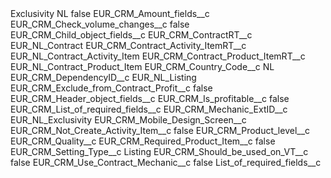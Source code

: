 <?xml version="1.0" encoding="UTF-8"?>
<CustomMetadata xmlns="http://soap.sforce.com/2006/04/metadata" xmlns:xsi="http://www.w3.org/2001/XMLSchema-instance" xmlns:xsd="http://www.w3.org/2001/XMLSchema">
    <label>Exclusivity NL</label>
    <protected>false</protected>
    <values>
        <field>EUR_CRM_Amount_fields__c</field>
        <value xsi:nil="true"/>
    </values>
    <values>
        <field>EUR_CRM_Check_volume_changes__c</field>
        <value xsi:type="xsd:boolean">false</value>
    </values>
    <values>
        <field>EUR_CRM_Child_object_fields__c</field>
        <value xsi:nil="true"/>
    </values>
    <values>
        <field>EUR_CRM_ContractRT__c</field>
        <value xsi:type="xsd:string">EUR_NL_Contract</value>
    </values>
    <values>
        <field>EUR_CRM_Contract_Activity_ItemRT__c</field>
        <value xsi:type="xsd:string">EUR_NL_Contract_Activity_Item</value>
    </values>
    <values>
        <field>EUR_CRM_Contract_Product_ItemRT__c</field>
        <value xsi:type="xsd:string">EUR_NL_Contract_Product_Item</value>
    </values>
    <values>
        <field>EUR_CRM_Country_Code__c</field>
        <value xsi:type="xsd:string">NL</value>
    </values>
    <values>
        <field>EUR_CRM_DependencyID__c</field>
        <value xsi:type="xsd:string">EUR_NL_Listing</value>
    </values>
    <values>
        <field>EUR_CRM_Exclude_from_Contract_Profit__c</field>
        <value xsi:type="xsd:boolean">false</value>
    </values>
    <values>
        <field>EUR_CRM_Header_object_fields__c</field>
        <value xsi:nil="true"/>
    </values>
    <values>
        <field>EUR_CRM_Is_profitable__c</field>
        <value xsi:type="xsd:boolean">false</value>
    </values>
    <values>
        <field>EUR_CRM_List_of_required_fields__c</field>
        <value xsi:nil="true"/>
    </values>
    <values>
        <field>EUR_CRM_Mechanic_ExtID__c</field>
        <value xsi:type="xsd:string">EUR_NL_Exclusivity</value>
    </values>
    <values>
        <field>EUR_CRM_Mobile_Design_Screen__c</field>
        <value xsi:nil="true"/>
    </values>
    <values>
        <field>EUR_CRM_Not_Create_Activity_Item__c</field>
        <value xsi:type="xsd:boolean">false</value>
    </values>
    <values>
        <field>EUR_CRM_Product_level__c</field>
        <value xsi:type="xsd:string">EUR_CRM_Quality__c</value>
    </values>
    <values>
        <field>EUR_CRM_Required_Product_Item__c</field>
        <value xsi:type="xsd:boolean">false</value>
    </values>
    <values>
        <field>EUR_CRM_Setting_Type__c</field>
        <value xsi:type="xsd:string">Listing</value>
    </values>
    <values>
        <field>EUR_CRM_Should_be_used_on_VT__c</field>
        <value xsi:type="xsd:boolean">false</value>
    </values>
    <values>
        <field>EUR_CRM_Use_Contract_Mechanic__c</field>
        <value xsi:type="xsd:boolean">false</value>
    </values>
    <values>
        <field>List_of_required_fields__c</field>
        <value xsi:nil="true"/>
    </values>
</CustomMetadata>
